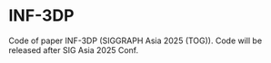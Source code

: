# INF-3DP
Code of paper INF-3DP (SIGGRAPH Asia 2025 (TOG)).
Code will be released after SIG Asia 2025 Conf.
